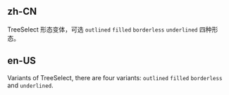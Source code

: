 ## zh-CN

TreeSelect 形态变体，可选 `outlined` `filled` `borderless` `underlined` 四种形态。

## en-US

Variants of TreeSelect, there are four variants: `outlined` `filled` `borderless` and `underlined`.
